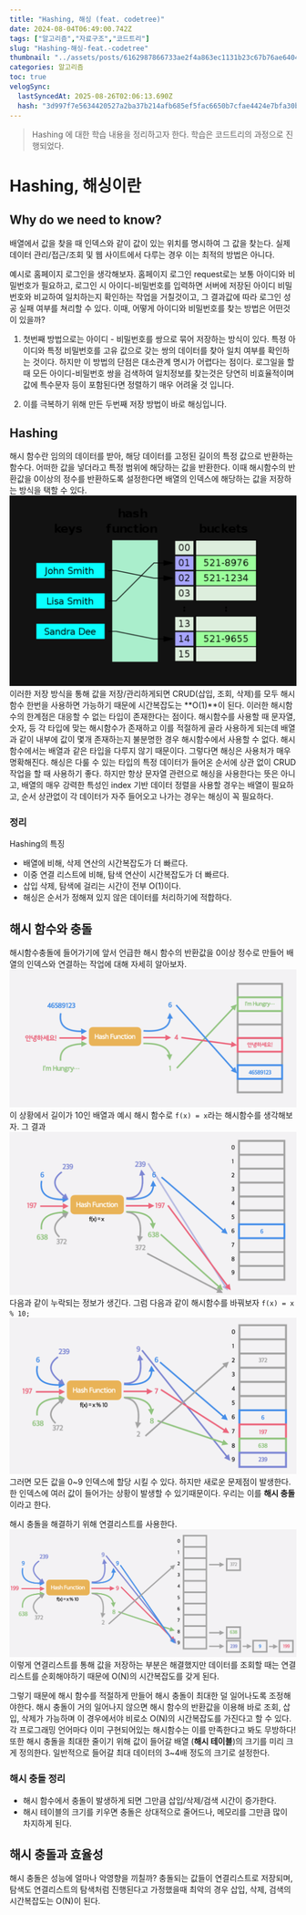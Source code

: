 ```yaml
---
title: "Hashing, 해싱 (feat. codetree)"
date: 2024-08-04T06:49:00.742Z
tags: ["알고리즘","자료구조","코드트리"]
slug: "Hashing-해싱-feat.-codetree"
thumbnail: "../assets/posts/6162987866733ae2f4a863ec1131b23c67b76ae6404563beb77b054875862ad9.png"
categories: 알고리즘
toc: true
velogSync:
  lastSyncedAt: 2025-08-26T02:06:13.690Z
  hash: "3d997f7e5634420527a2ba37b214afb685ef5fac6650b7cfae4424e7bfa30b51"
---
```


> Hashing 에 대한 학습 내용을 정리하고자 한다. 학습은 코드트리의 과정으로 진행되었다.

# Hashing, 해싱이란
## Why do we need to know?
배열에서 값을 찾을 때 인덱스와 같이 값이 있는 위치를 명시하여 그 값을 찾는다. 실제 데이터 관리/접근/조회 및 웹 사이트에서 다루는 경우 이는 최적의 방법은 아니다.

예시로 홈페이지 로그인을 생각해보자. 홈페이지 로그인 request로는 보통 아이디와 비밀번호가 필요하고, 로그인 시 아이디-비밀번호를 입력하면 서버에 저장된 아이디 비밀번호와 비교하여 일치하는지 확인하는 작업을 거칠것이고, 그 결과값에 따라 로그인 성공 실패 여부를 쳐리할 수 있다. 이때, 어떻게 아이디와 비밀번호를 찾는 방법은 어떤것이 있을까?

1. 첫번째 방법으로는 아이디 - 비밀번호를 쌍으로 묶어 저장하는 방식이 있다. 특정 아이디와 특정 비밀번호를 고유 값으로 갖는 쌍의 데이터를 찾아 일치 여부를 확인하는 것이다. 하지만 이 방법의 단점은 대소관계 명시가 어렵다는 점이다. 로그일을 할 때 모든 아이디-비밀번호 쌍을 검색하여 일치정보를 찾는것은 당연히 비효율적이며 값에 특수문자 등이 포함된다면 정렬하기 매우 어려울 것 입니다.

2. 이를 극복하기 위해 만든 두번째 저장 방법이 바로 해싱입니다. 
## Hashing
해시 함수란 임의의 데이터를 받아, 해당 데이터를 고정된 길이의 특정 값으로 반환하는 함수다. 어떠한 값을 넣더라고 특정 범위에 해당하는 값을 반환한다. 이때 해시함수의 반환값을 0이상의 정수를 반환하도록 설정한다면 배열의 인덱스에 해당하는 값을 저장하는 방식을 택할 수 있다.
![Hash function](/assets/posts/6162987866733ae2f4a863ec1131b23c67b76ae6404563beb77b054875862ad9.png)
이러한 저장 방식을 통해 값을 저장/관리하게되면 CRUD(삽입, 조회, 삭제)를 모두 해시함수 한번을 사용하면 가능하기 때문에 시간복잡도는 **O(1)**이 된다.
이러한 해시함수의 한계점은 대응할 수 없는 타입이 존재한다는 점이다. 해시함수를 사용할 때 문자열, 숫자, 등 각 타입에 맞는 해시함수가 존재하고 이를 적절하게 골라 사용하게 되는데 배열과 같이 내부에 값이 몇개 존재하는지 불분명한 경우 해시함수에서 사용할 수 없다. 해시함수에서는 배열과 같은 타입을 다루지 않기 때문이다.
그렇다면 해싱은 사용처가 매우 명확해진다. 해싱은 다룰 수 있는 타입의 특정 데이터가 들어온 순서에 상관 없이 CRUD 작업을 할 때 사용하기 좋다. 
하지만 항상 문자열 관련으로 해싱을 사용한다는 뜻은 아니고, 배열의 매우 강력한 특성인 index 기반 데이터 정렬을 사용할 경우는 배열이 필요하고, 순서 상관없이 각 데이터가 자주 들어오고 나가는 경우는 해싱이 꼭 필요하다.

### 정리
Hashing의 특징
- 배열에 비해, 삭제 연산의 시간복잡도가 더 빠르다.
- 이중 연결 리스트에 비해, 탐색 연산이 시간복잡도가 더 빠르다.
- 삽입 삭제, 탐색에 걸리는 시간이 전부 O(1)이다.
- 해싱은 순서가 정해져 있지 않은 데이터를 처리하기에 적합하다.


## 해시 함수와 충돌
해시함수충돌에 들어가기에 앞서 언급한 해시 함수의 반환값을 0이상 정수로 만들어 배열의 인덱스와 연결하는 작업에 대해 자세히 알아보자.![해시함수 반환값 0이상으로 조정](/assets/posts/8fa5fd41e3a11d9b418a79cf563ddeb7fe241ebb00b87670b28c9b73e6b7e09c.png) 이 상황에서 길이가 10인 배열과 예시 해시 함수로 `f(x) = x`라는 해시함수를 생각해보자. 그 결과 ![](/assets/posts/6754008408c17a6846a41217b01e5c496a8a030caed61c5024f6150e9909c039.png) 다음과 같이 누락되는 정보가 생긴다. 그럼 다음과 같이 해시함수를 바꿔보자
`f(x) = x % 10;` ![](/assets/posts/c86c64f7b2ee3334184dcd4bfff7edb11896fdc2ea7253ac500c17149692179a.png) 그러면 모든 값을 0~9 인덱스에 할당 시킬 수 있다. 하지만 새로운 문제점이 발생한다. 한 인덱스에 여러 값이 들어가는 상황이 발생할 수 있기때문이다. 우리는 이를 **해시 충돌** 이라고 한다.

해시 충돌을 해결하기 위해 연결리스트를 사용한다.![](/assets/posts/1084542b81a105ad6262b3f3f1f3c2d35ef7135c400414e2fc2dfcbc634257ca.png) 이렇게 연결리스트를 통해 값을 저장하는 부분은 해결했지만 데이터를 조회할 때는 연결리스트를 순회해야하기 때문에 O(N)의 시간복잡도를 갖게 된다. 

그렇기 때문에 해시 함수를 적절하게 만들어 해시 충돌이 최대한 덜 일어나도록 조정해야한다. 해시 충돌이 거의 일어나지 않으면 해시 함수의 반환값을 이용해 바로 조회, 삽입, 삭제가 가능하며 이 경우에서야 비로소 O(N)의 시간복잡도를 가진다고 할 수 있다. 각 프로그래밍 언어마다 이미 구현되어있는 해시함수는 이를 만족한다고 봐도 무방하다!
또한 해시 충돌을 최대한 줄이기 위해 값이 들어갈 배열 (**해시 테이블**)의 크기를 미리 크게 정의한다. 일반적으로 들어갈 최대 데이터의 3~4배 정도의 크기로 설정한다.


### 해시 충돌 정리
- 해시 함수에서 충돌이 발생하게 되면 그만큼 삽입/삭제/검색 시간이 증가한다.
- 해시 테이블의 크기를 키우면 충돌은 상대적으로 줄어드나, 메모리를 그만큼 많이 차지하게 된다.

## 해시 충돌과 효율성
해시 충돌은 성능에 얼마나 악영향을 끼칠까?
충돌되는 값들이 연결리스트로 저장되며, 탐색도 연결리스트의 탐색처럼 진행된다고 가정했을때 최악의 경우 삽입, 삭제, 검색의 시간복잡도는 O(N)이 된다.




